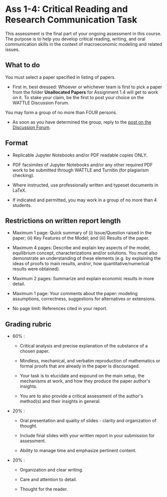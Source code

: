 # Ass 1-4: Critical Reading and Research Communication Task

This assessment is the final part of your ongoing assessment in this course.
The purpose is to help you develop critical reading, writing, and oral communication skills in the context of macroeconomic modeling and related issues.

## What to do

You must select a paper specified in listing of papers.

* First in, best dressed: Whoever or whichever team is first to pick a paper from the folder **Unallocated Papers** for Assignment 1.4 will get to work on it. To stake your claim, be the first to post your choice on the WATTLE Discussion Forum. 

You may form a group of no more than FOUR persons. 

* As soon as you have determined the group, reply to the [post on the Discussion Forum](https://wattlecourses.anu.edu.au/mod/forum/discuss.php?d=788149).

## Format

* Replicable Jupyter Notebooks and/or PDF readable copies ONLY.

* PDF facsimiles of Jupyter Notebooks and/or any other required PDF work to be submitted through WATTLE and Turnitin (for plagiarism checking).

* Where instructed, use professionally written and typeset documents in LaTeX.

* If indicated and permitted, you may work in a group of no more than 4 students.

## Restrictions on written report length

* Maximum 1 page: Quick summary of (i) Issue/Question raised in the paper; (ii) Key Features of the Model; and (iii) Results of the paper.

* Maximum 4 pages: Describe and explain key aspects of the model, equilibrium concept, characterizations and/or solutions. You must also demonstrate an understanding of these elements (e.g. by explaining the ideas of proofs to main results, and/or, how quantitative/numerical results were obtained).

* Maximum 2 pages: Summarize and explain economic results in more detail.

* Maximum 1 page: Your comments about the paper: modeling assumptions, correctness, suggestions for alternatives or extensions.

* No page limit: References cited in your report.


## Grading rubric

* 60% : 

    * Critical analysis and precise explanation of the substance of a chosen paper.

    * Mindless, mechanical, and verbatim reproduction of mathematics or formal proofs that are already in the paper is discouraged.

    * Your task is to elucidate and expound on the main setup, the mechanisms at work, and how they produce the paper author's insights. 

    * You are to also provide a critical assessment of the author's method(s) and their insights in general.

* 20% :

    * Oral presentation and quality of slides - clarity and organization of thought.

    * Include final slides with your written report in your submission for assessment.

    * Ability to manage time and emphasize pertinent content.

* 20% :

    * Organization and clear writing.

    * Care and attention to detail.

    * Thought for the reader.
